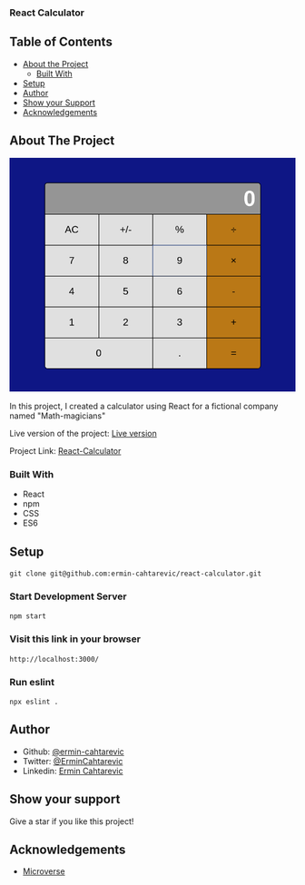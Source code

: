 ### React Calculator

## Table of Contents

* [About the Project](#about-the-project)
  * [Built With](#built-with)
* [Setup](#setup)
* [Author](#author)
* [Show your Support](#show-your-support)
* [Acknowledgements](#acknowledgements)

<!-- ABOUT THE PROJECT -->
## About The Project

![screenshot](./public/react-calculator.png)

In this project, I created a calculator using React for a fictional company named "Math-magicians"

Live version of the project: [Live version](https://react-calculator-ermin.netlify.app/)

Project Link: [React-Calculator](https://github.com/ermin-cahtarevic/react-calculator)


### Built With

*   React
*   npm
*   CSS
*   ES6

## Setup

```
git clone git@github.com:ermin-cahtarevic/react-calculator.git
```

### Start Development Server

```
npm start
```
### Visit this link in your browser
```
http://localhost:3000/
```

### Run eslint

```
npx eslint .
```

<!-- CONTACT -->
## Author

- Github: [@ermin-cahtarevic](https://github.com/ermin-cahtarevic)
- Twitter: [@ErminCahtarevic](https://twitter.com/ErminCahtarevic)
- Linkedin: [Ermin Cahtarevic](https://www.linkedin.com/in/ermincahtarevic/)

<!-- ABOUT THE PROJECT-->
## Show your support

Give a star if you like this project!

<!-- ACKNOWLEDGEMENTS -->
## Acknowledgements

* [Microverse](https://www.microverse.org/)
